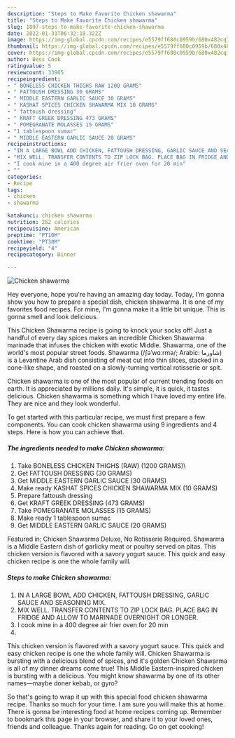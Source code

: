 ```yaml
---
description: "Steps to Make Favorite Chicken shawarma"
title: "Steps to Make Favorite Chicken shawarma"
slug: 1897-steps-to-make-favorite-chicken-shawarma
date: 2022-01-31T06:32:18.322Z
image: https://img-global.cpcdn.com/recipes/e5579ff680c0959b/680x482cq70/chicken-shawarma-recipe-main-photo.jpg
thumbnail: https://img-global.cpcdn.com/recipes/e5579ff680c0959b/680x482cq70/chicken-shawarma-recipe-main-photo.jpg
cover: https://img-global.cpcdn.com/recipes/e5579ff680c0959b/680x482cq70/chicken-shawarma-recipe-main-photo.jpg
author: Bess Cook
ratingvalue: 5
reviewcount: 33905
recipeingredient:
- " BONELESS CHICKEN THIGHS RAW 1200 GRAMS"
- " FATTOUSH DRESSING 30 GRAMS"
- " MIDDLE EASTERN GARLIC SAUCE 30 GRAMS"
- " KASHAT SPICES CHICKEN SHAWARMA MIX 10 GRAMS"
- " fattoush dressing"
- " KRAFT GREEK DRESSING 473 GRAMS"
- " POMEGRANATE MOLASSES 15 GRAMS"
- "1 tablespoon sumac"
- " MIDDLE EASTERN GARLIC SAUCE 20 GRAMS"
recipeinstructions:
- "IN A LARGE BOWL ADD CHICKEN, FATTOUSH DRESSING, GARLIC SAUCE AND SEASONING MIX."
- "MIX WELL. TRANSFER CONTENTS TO ZIP LOCK BAG. PLACE BAG IN FRIDGE AND ALLOW TO MARINADE OVERNIGHT OR LONGER."
- "I cook mine in a 400 degree air frier oven for 20 min"
- ""
categories:
- Recipe
tags:
- chicken
- shawarma

katakunci: chicken shawarma 
nutrition: 262 calories
recipecuisine: American
preptime: "PT10M"
cooktime: "PT30M"
recipeyield: "4"
recipecategory: Dinner

---
```



![Chicken shawarma](https://img-global.cpcdn.com/recipes/e5579ff680c0959b/680x482cq70/chicken-shawarma-recipe-main-photo.jpg)

Hey everyone, hope you're having an amazing day today. Today, I'm gonna show you how to prepare a special dish, chicken shawarma. It is one of my favorites food recipes. For mine, I'm gonna make it a little bit unique. This is gonna smell and look delicious.

This Chicken Shawarma recipe is going to knock your socks off! Just a handful of every day spices makes an incredible Chicken Shawarma marinade that infuses the chicken with exotic Middle. Shawarma, one of the world's most popular street foods. Shawarma (/ʃəˈwɑːrmə/; Arabic: شاورما‎) is a Levantine Arab dish consisting of meat cut into thin slices, stacked in a cone-like shape, and roasted on a slowly-turning vertical rotisserie or spit.

Chicken shawarma is one of the most popular of current trending foods on earth. It is appreciated by millions daily. It's simple, it is quick, it tastes delicious. Chicken shawarma is something which I have loved my entire life. They are nice and they look wonderful.


To get started with this particular recipe, we must first prepare a few components. You can cook chicken shawarma using 9 ingredients and 4 steps. Here is how you can achieve that.

<!--inarticleads1-->

##### The ingredients needed to make Chicken shawarma:

1. Take  BONELESS CHICKEN THIGHS (RAW) (1200 GRAMS)\
1. Get  FATTOUSH DRESSING (30 GRAMS)
1. Get  MIDDLE EASTERN GARLIC SAUCE (30 GRAMS)
1. Make ready  KASHAT SPICES CHICKEN SHAWARMA MIX (10 GRAMS)
1. Prepare  fattoush dressing
1. Get  KRAFT GREEK DRESSING (473 GRAMS)
1. Take  POMEGRANATE MOLASSES (15 GRAMS)
1. Make ready 1 tablespoon sumac
1. Get  MIDDLE EASTERN GARLIC SAUCE (20 GRAMS)


Featured in: Chicken Shawarma Deluxe, No Rotisserie Required. Shawarma is a Middle Eastern dish of garlicky meat or poultry served on pitas. This chicken version is flavored with a savory yogurt sauce. This quick and easy chicken recipe is one the whole family will. 

<!--inarticleads2-->

##### Steps to make Chicken shawarma:

1. IN A LARGE BOWL ADD CHICKEN, FATTOUSH DRESSING, GARLIC SAUCE AND SEASONING MIX.
1. MIX WELL. TRANSFER CONTENTS TO ZIP LOCK BAG. PLACE BAG IN FRIDGE AND ALLOW TO MARINADE OVERNIGHT OR LONGER.
1. I cook mine in a 400 degree air frier oven for 20 min
1. 


This chicken version is flavored with a savory yogurt sauce. This quick and easy chicken recipe is one the whole family will. Chicken Shawarma is bursting with a delicious blend of spices, and it's golden Chicken Shawarma is all of my dinner dreams come true! This Middle Eastern-inspired chicken is bursting with a delicious. You might know shawarma by one of its other names—maybe doner kebab, or gyro? 

So that's going to wrap it up with this special food chicken shawarma recipe. Thanks so much for your time. I am sure you will make this at home. There is gonna be interesting food at home recipes coming up. Remember to bookmark this page in your browser, and share it to your loved ones, friends and colleague. Thanks again for reading. Go on get cooking!
